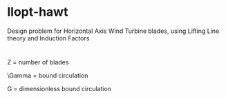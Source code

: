 # llopt-hawt
Design problem for Horizontal Axis Wind Turbine blades, using Lifting Line theory and Induction Factors
# 
#
#
Z = number of blades

\Gamma = bound circulation

G = dimensionless bound circulation



